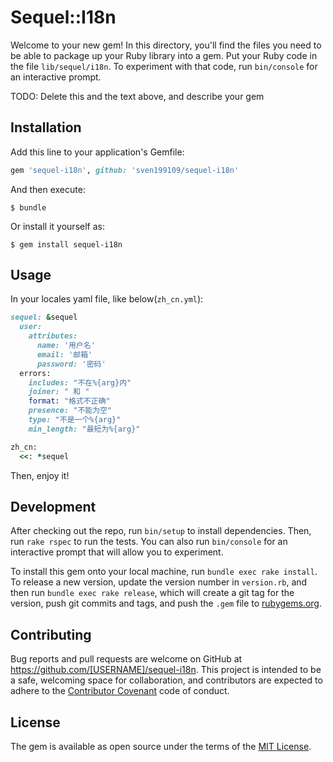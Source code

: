 # Sequel::I18n

Welcome to your new gem! In this directory, you'll find the files you need to be able to package up your Ruby library into a gem. Put your Ruby code in the file `lib/sequel/i18n`. To experiment with that code, run `bin/console` for an interactive prompt.

TODO: Delete this and the text above, and describe your gem

## Installation

Add this line to your application's Gemfile:

```ruby
gem 'sequel-i18n', github: 'sven199109/sequel-i18n'
```

And then execute:

    $ bundle

Or install it yourself as:

    $ gem install sequel-i18n

## Usage

In your locales yaml file, like below(`zh_cn.yml`):

```ruby 
sequel: &sequel
  user:                        
    attributes:                
      name: '用户名'
      email: '邮箱'            
      password: '密码'         
  errors:
    includes: "不在%{arg}内"   
    joiner: " 和 "             
    format: "格式不正确"
    presence: "不能为空"       
    type: "不是一个%{arg}"     
    min_length: "最短为%{arg}" 

zh_cn:
  <<: *sequel
``` 

Then, enjoy it!

## Development

After checking out the repo, run `bin/setup` to install dependencies. Then, run `rake rspec` to run the tests. You can also run `bin/console` for an interactive prompt that will allow you to experiment.

To install this gem onto your local machine, run `bundle exec rake install`. To release a new version, update the version number in `version.rb`, and then run `bundle exec rake release`, which will create a git tag for the version, push git commits and tags, and push the `.gem` file to [rubygems.org](https://rubygems.org).

## Contributing

Bug reports and pull requests are welcome on GitHub at https://github.com/[USERNAME]/sequel-i18n. This project is intended to be a safe, welcoming space for collaboration, and contributors are expected to adhere to the [Contributor Covenant](contributor-covenant.org) code of conduct.


## License

The gem is available as open source under the terms of the [MIT License](http://opensource.org/licenses/MIT).

